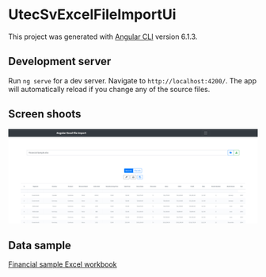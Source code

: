 # UtecSvExcelFileImportUi

This project was generated with [Angular CLI](https://github.com/angular/angular-cli) version 6.1.3.

## Development server

Run `ng serve` for a dev server. Navigate to `http://localhost:4200/`. The app will automatically reload if you change any of the source files.

## Screen shoots

![UtecSvExcelFileImportUi](screenshoots/ui.png)

## Data sample

[Financial sample Excel workbook](http://go.microsoft.com/fwlink/?LinkID=521962)
